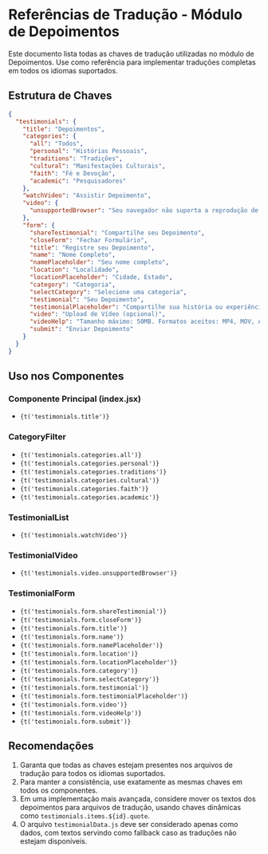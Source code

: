 # Referências de Tradução - Módulo de Depoimentos

Este documento lista todas as chaves de tradução utilizadas no módulo de Depoimentos.
Use como referência para implementar traduções completas em todos os idiomas suportados.

## Estrutura de Chaves

```json
{
  "testimonials": {
    "title": "Depoimentos",
    "categories": {
      "all": "Todos",
      "personal": "Histórias Pessoais",
      "traditions": "Tradições",
      "cultural": "Manifestações Culturais",
      "faith": "Fé e Devoção",
      "academic": "Pesquisadores"
    },
    "watchVideo": "Assistir Depoimento",
    "video": {
      "unsupportedBrowser": "Seu navegador não suporta a reprodução de vídeos."
    },
    "form": {
      "shareTestimonial": "Compartilhe seu Depoimento",
      "closeForm": "Fechar Formulário",
      "title": "Registre seu Depoimento",
      "name": "Nome Completo",
      "namePlaceholder": "Seu nome completo",
      "location": "Localidade",
      "locationPlaceholder": "Cidade, Estado",
      "category": "Categoria",
      "selectCategory": "Selecione uma categoria",
      "testimonial": "Seu Depoimento",
      "testimonialPlaceholder": "Compartilhe sua história ou experiência relacionada ao Banho de São João",
      "video": "Upload de Vídeo (opcional)",
      "videoHelp": "Tamanho máximo: 50MB. Formatos aceitos: MP4, MOV, AVI",
      "submit": "Enviar Depoimento"
    }
  }
}
```

## Uso nos Componentes

### Componente Principal (index.jsx)
- `{t('testimonials.title')}`

### CategoryFilter
- `{t('testimonials.categories.all')}`
- `{t('testimonials.categories.personal')}`
- `{t('testimonials.categories.traditions')}`
- `{t('testimonials.categories.cultural')}`
- `{t('testimonials.categories.faith')}`
- `{t('testimonials.categories.academic')}`

### TestimonialList
- `{t('testimonials.watchVideo')}`

### TestimonialVideo
- `{t('testimonials.video.unsupportedBrowser')}`

### TestimonialForm
- `{t('testimonials.form.shareTestimonial')}`
- `{t('testimonials.form.closeForm')}`
- `{t('testimonials.form.title')}`
- `{t('testimonials.form.name')}`
- `{t('testimonials.form.namePlaceholder')}`
- `{t('testimonials.form.location')}`
- `{t('testimonials.form.locationPlaceholder')}`
- `{t('testimonials.form.category')}`
- `{t('testimonials.form.selectCategory')}`
- `{t('testimonials.form.testimonial')}`
- `{t('testimonials.form.testimonialPlaceholder')}`
- `{t('testimonials.form.video')}`
- `{t('testimonials.form.videoHelp')}`
- `{t('testimonials.form.submit')}`

## Recomendações

1. Garanta que todas as chaves estejam presentes nos arquivos de tradução para todos os idiomas suportados.
2. Para manter a consistência, use exatamente as mesmas chaves em todos os componentes.
3. Em uma implementação mais avançada, considere mover os textos dos depoimentos para arquivos de tradução, usando chaves dinâmicas como `testimonials.items.${id}.quote`.
4. O arquivo `testimonialData.js` deve ser considerado apenas como dados, com textos servindo como fallback caso as traduções não estejam disponíveis.
